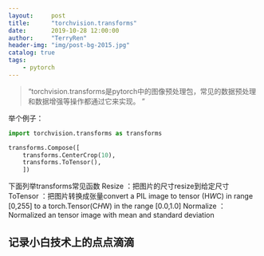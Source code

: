 ```yaml
---
layout:     post
title:      "torchvision.transforms"
date:       2019-10-28 12:00:00
author:     "TerryRen"
header-img: "img/post-bg-2015.jpg"
catalog: true
tags:
    - pytorch
---
```


> “torchvision.transforms是pytorch中的图像预处理包，常见的数据预处理和数据增强等操作都通过它来实现。 ”

举个例子：
```python
import torchvision.transforms as transforms

transforms.Compose([
    transforms.CenterCrop(10),
    transforms.ToTensor(),
    ])
```

下面列举transforms常见函数
Resize ：把图片的尺寸resize到给定尺寸
ToTensor ：把图片转换成张量convert a PIL image to tensor (H*W*C) in range [0,255] to a torch.Tensor(C*H*W) in the range [0.0,1.0]
Normalize ：Normalized an tensor image with mean and standard deviation


## 记录小白技术上的点点滴滴
